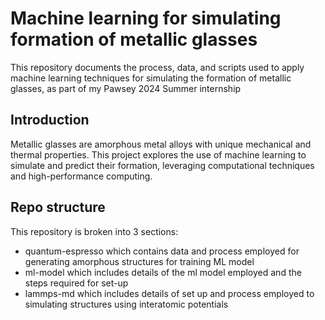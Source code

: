 # Machine learning for simulating formation of metallic glasses
This repository documents the process, data, and scripts used to apply machine learning techniques for simulating the formation of metallic glasses, as part of my Pawsey 2024 Summer internship

## Introduction

Metallic glasses are amorphous metal alloys with unique mechanical and thermal properties. This project explores the use of machine learning to simulate and predict their formation, leveraging computational techniques and high-performance computing.

## Repo structure
This repository is broken into 3 sections: 
- quantum-espresso which contains data and process employed for generating amorphous structures for training ML model
- ml-model which includes details of the ml model employed and the steps required for set-up
- lammps-md which includes details of set up and process employed to simulating structures using interatomic potentials
